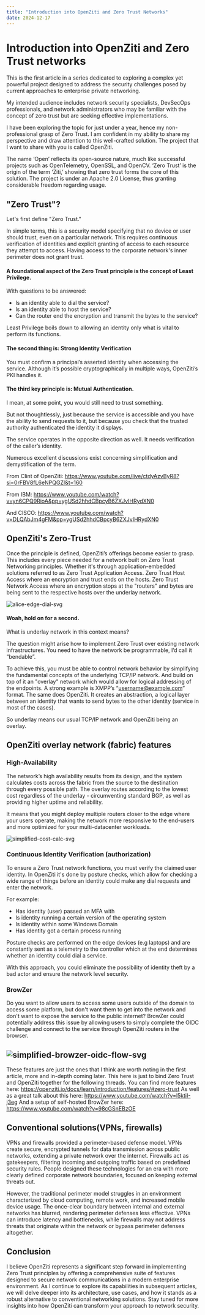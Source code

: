 ```yaml
---
title: "Introduction into OpenZiti and Zero Trust Networks"
date: 2024-12-17
---
```

# Introduction into OpenZiti and Zero Trust networks

This is the first article in a series dedicated to exploring a complex yet powerful project designed to address the security challenges posed by current approaches to enterprise private networking. 

My intended audience includes network security specialists, DevSecOps professionals, and network administrators who may be familiar with the concept of zero trust but are seeking effective implementations. 

I have been exploring the topic for just under a year, hence my non-professional grasp of Zero Trust. I am confident in my ability to share my perspective and draw attention to this well-crafted solution. The project that I want to share with you is called OpenZiti.

The name ‘Open’ reflects its open-source nature, much like successful projects such as OpenTelemetry, OpenSSL, and OpenCV. ‘Zero Trust’ is the origin of the term ‘Ziti,’ showing that zero trust forms the core of this solution. The project is under an Apache 2.0 License, thus granting considerable freedom regarding usage. 

## "Zero Trust"?

Let's first define "Zero Trust." 

In simple terms, this is a security model specifying that no device or user should trust, even on a particular network. 
This requires continuous verification of identities and explicit granting of access to each resource they attempt to access. 
Having access to the corporate network's inner perimeter does not grant trust. 
#### A foundational aspect of the Zero Trust principle is the concept of Least Privilege.

With questions to be answered: 
- Is an identity able to dial the service?
- Is an identity able to host the service?
- Can the router end the encryption and transmit the bytes to the service?

Least Privilege boils down to allowing an identity only what is vital to perform its functions.

#### The second thing is: Strong Identity Verification 

You must confirm a principal’s asserted identity when accessing the service. Although it’s possible cryptographically in multiple ways, OpenZiti’s PKI handles it.

#### The third key principle is: Mutual Authentication.
I mean, at some point, you would still need to trust something. 

But not thoughtlessly, just because the service is accessible and you have the ability to send requests to it, but because you check that the trusted authority authenticated the identity it displays. 

The service operates in the opposite direction as well. It needs verification of the caller’s identity. 

Numerous excellent discussions exist concerning simplification and demystification of the term.

From Clint of OpenZiti: https://www.youtube.com/live/ctdyAzvByR8?si=0rFBV8fL6eNPQGZl&t=160

From IBM: https://www.youtube.com/watch?v=yn6CPQ9RioA&pp=ygUSd2hhdCBpcyB6ZXJvIHRydXN0

And CISCO: https://www.youtube.com/watch?v=DLQAbJm4gFM&pp=ygUSd2hhdCBpcyB6ZXJvIHRydXN0

## OpenZiti's Zero-Trust

Once the principle is defined, OpenZiti’s offerings become easier to grasp. This includes every piece needed for a network built on Zero Trust Networking principles. 
Whether it's through application-embedded solutions referred to as Zero Trust Application Access. 
Zero Trust Host Access where an encryption and trust ends on the hosts. 
Zero Trust Network Access where an encryption stops at the "routers" and bytes are being sent to the respective hosts over the underlay network. 

![alice-edge-dial-svg](https://raw.githubusercontent.com/nenkoru/nenkoru-ghpages/refs/heads/main/_images/2024-12-17-openziti-intro/simplified-dial-alice.svg)
#### Woah, hold on for a second.

What is underlay network in this context means?

The question might arise how to implement Zero Trust over existing network infrastructures. 
You need to have the network be programmable, I’d call it “bendable”. 

To achieve this, you must be able to control network behavior by simplifying the fundamental concepts of the underlying TCP/IP network. 
And build on top of it an "overlay" network which would allow for logical addressing of the endpoints. A strong example is XMPP’s “username@example.com” format. 
The same does OpenZiti. It creates an abstraction, a logical layer between an identity that wants to send bytes to the other identity (service in most of the cases).

So underlay means our usual TCP/IP network and OpenZiti being an overlay. 

## OpenZiti overlay network (fabric) features

### High-Availability

The network’s high availability results from its design, and the system calculates costs across the fabric from the source to the destination through every possible path. 
The overlay routes according to the lowest cost regardless of the underlay - circumventing standard BGP, as well as providing higher uptime and reliability. 

It means that you might deploy multiple routers closer to the edge where your users operate, making the network more responsive to the end-users and more optimized for your multi-datacenter workloads. 

![simplified-cost-calc-svg](https://raw.githubusercontent.com/nenkoru/nenkoru-ghpages/refs/heads/main/_images/2024-12-17-openziti-intro/simplified-cost-calc.svg)
### Continuous Identity Verification (authorization)

To ensure a Zero Trust network functions, you must verify the claimed user identity. In OpenZiti it's done by posture checks, which allow for checking a wide range of things before an identity could make any dial requests and enter the network.

For example:
- Has identity (user) passed an MFA with
- Is identity running a certain version of the operating system
- Is identity within some Windows Domain
- Has identity got a certain process running

Posture checks are performed on the edge devices (e.g laptops) and are constantly sent as a telemetry to the controller which at the end determines whether an identity could dial a service.

With this approach, you could eliminate the possibility of identity theft by a bad actor and ensure the network level security.

### BrowZer

Do you want to allow users to access some users outside of the domain to access some platform, but don't want them to get into the network and don't want to expose the service to the public internet? 
BrowZer could potentially address this issue by allowing users to simply complete the OIDC challenge and connect to the service through OpenZiti routers in the browser. 

![simplified-browzer-oidc-flow-svg](https://raw.githubusercontent.com/nenkoru/nenkoru-ghpages/refs/heads/main/_images/2024-12-17-openziti-intro/simplified-browzer-oidc.svg)
---
These features are just the ones that I think are worth noting in the first article, more and in-depth coming later. This here is just to bind Zero Trust and OpenZiti together for the following threads. 
You can find more features here: https://openziti.io/docs/learn/introduction/features/#zero-trust
As well as a great talk about this here: https://www.youtube.com/watch?v=l5ktiI-j3eg
And a setup of self-hosted BrowZer here: https://www.youtube.com/watch?v=98cGSnEBzOE

## Conventional solutions(VPNs, firewalls)

VPNs and firewalls provided a perimeter-based defense model. VPNs create secure, encrypted tunnels for data transmission across public networks, extending a private network over the internet. 
Firewalls act as gatekeepers, filtering incoming and outgoing traffic based on predefined security rules. 
People designed these technologies for an era with more clearly defined corporate network boundaries, focused on keeping external threats out. 

However, the traditional perimeter model struggles in an environment characterized by cloud computing, remote work, and increased mobile device usage. The once-clear boundary between internal and external networks has blurred, rendering perimeter defenses less effective. 
VPNs can introduce latency and bottlenecks, while firewalls may not address threats that originate within the network or bypass perimeter defenses altogether. 

## Conclusion

I believe OpenZiti represents a significant step forward in implementing Zero Trust principles by offering a comprehensive suite of features designed to secure network communications in a modern enterprise environment. 
As I continue to explore its capabilities in subsequent articles, we will delve deeper into its architecture, use cases, and how it stands as a robust alternative to conventional networking solutions. 
Stay tuned for more insights into how OpenZiti can transform your approach to network security. 

